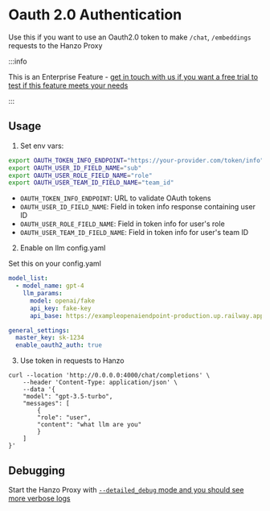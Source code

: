 # Oauth 2.0 Authentication

Use this if you want to use an Oauth2.0 token to make `/chat`, `/embeddings` requests to the Hanzo Proxy

:::info

This is an Enterprise Feature - [get in touch with us if you want a free trial to test if this feature meets your needs]((https://calendly.com/d/4mp-gd3-k5k/llm-1-1-onboarding-chat))

:::

## Usage 

1. Set env vars:

```bash
export OAUTH_TOKEN_INFO_ENDPOINT="https://your-provider.com/token/info"
export OAUTH_USER_ID_FIELD_NAME="sub"
export OAUTH_USER_ROLE_FIELD_NAME="role"
export OAUTH_USER_TEAM_ID_FIELD_NAME="team_id"
```

- `OAUTH_TOKEN_INFO_ENDPOINT`: URL to validate OAuth tokens
- `OAUTH_USER_ID_FIELD_NAME`: Field in token info response containing user ID
- `OAUTH_USER_ROLE_FIELD_NAME`: Field in token info for user's role
- `OAUTH_USER_TEAM_ID_FIELD_NAME`: Field in token info for user's team ID

2. Enable on llm config.yaml

Set this on your config.yaml

```yaml
model_list:
  - model_name: gpt-4
    llm_params:
      model: openai/fake
      api_key: fake-key
      api_base: https://exampleopenaiendpoint-production.up.railway.app/

general_settings: 
  master_key: sk-1234
  enable_oauth2_auth: true
```

3. Use token in requests to Hanzo 

```shell
curl --location 'http://0.0.0.0:4000/chat/completions' \
    --header 'Content-Type: application/json' \
    --data '{
    "model": "gpt-3.5-turbo",
    "messages": [
        {
        "role": "user",
        "content": "what llm are you"
        }
    ]
}'
```

## Debugging 

Start the Hanzo Proxy with [`--detailed_debug` mode and you should see more verbose logs](cli.md#detailed_debug)

